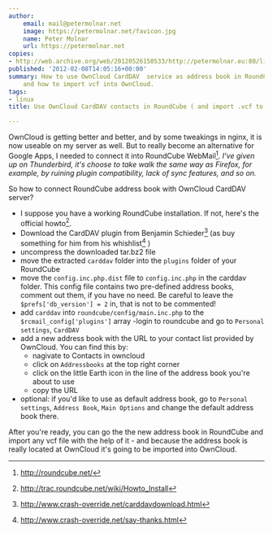 ```yaml
---
author:
    email: mail@petermolnar.net
    image: https://petermolnar.net/favicon.jpg
    name: Peter Molnar
    url: https://petermolnar.net
copies:
- http://web.archive.org/web/20120526150533/http://petermolnar.eu:80/linux-tech-coding/use-owncloud-carddav-contacts-in-roundcube-and-import-vcf-to-owncloud
published: '2012-02-08T14:05:16+00:00'
summary: How to use OwnCloud CardDAV  service as address book in RoundCube
    and how to import vcf into OwnCloud.
tags:
- linux
title: Use OwnCloud CardDAV contacts in RoundCube ( and import .vcf to OwnCloud)

---
```


OwnCloud is getting better and better, and by some tweakings in nginx,
it is now useable on my server as well. But to really become an
alternative for Google Apps, I needed to connect it into RoundCube
WebMail[^1]. *I've given up on Thunderbird, it's choose to take walk the
same way as Firefox, for example, by ruining plugin compatibility, lack
of sync features, and so on.*

So how to connect RoundCube address book with OwnCloud CardDAV server?

-   I suppose you have a working RoundCube installation. If not, here's
    the official howto[^2].
-   Download the CardDAV plugin from Benjamin Schieder[^3] (as buy
    something for him from his whishlist[^4] )
-   uncompress the downloaded tar.bz2 file
-   move the extracted `carddav` folder into the `plugins` folder of
    your RoundCube
-   move the `config.inc.php.dist` file to `config.inc.php` in the
    carddav folder. This config file contains two pre-defined address
    books, comment out them, if you have no need. Be careful to leave
    the `$prefs['db_version'] = 2` in, that is not to be commented!
-   add `carddav` into `roundcube/config/main.inc.php` to the
    `$rcmail_config['plugins']` array -login to roundcube and go to
    `Personal settings`, `CardDAV`
-   add a new address book with the URL to your contact list provided by
    OwnCloud. You can find this by:
    -   nagivate to Contacts in owncloud
    -   click on `Addressbooks` at the top right corner
    -   click on the little Earth icon in the line of the address book
        you're about to use
    -   copy the URL
-   optional: if you'd like to use as default address book, go to
    `Personal settings`, `Address Book`, `Main Options` and change the
    default address book there.

After you're ready, you can go the the new address book in RoundCube and
import any vcf file with the help of it - and because the address book
is really located at OwnCloud it's going to be imported into OwnCloud.

[^1]: <http://roundcube.net/>

[^2]: <http://trac.roundcube.net/wiki/Howto_Install>

[^3]: <http://www.crash-override.net/carddavdownload.html>

[^4]: <http://www.crash-override.net/say-thanks.html>